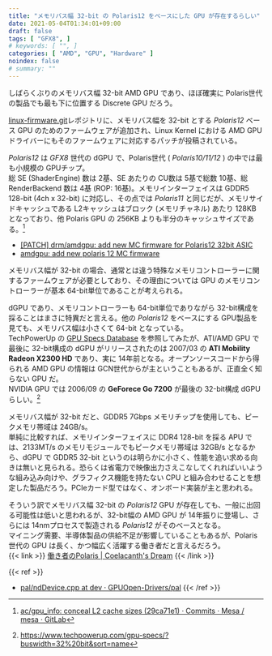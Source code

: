 ```yaml
---
title: "メモリバス幅 32-bit の Polaris12 をベースにした GPU が存在するらしい"
date: 2021-05-04T01:34:01+09:00
draft: false
tags: [ "GFX8", ]
# keywords: [ "", ]
categories: [ "AMD", "GPU", "Hardware" ]
noindex: false
# summary: ""
---
```


しばらくぶりのメモリバス幅 32-bit AMD GPU であり、ほぼ確実に Polaris世代の製品でも最も下に位置する Discrete GPU だろう。  

[linux-firmware.git](https://git.kernel.org/pub/scm/linux/kernel/git/firmware/linux-firmware.git/about/)レポジトリに、メモリバス幅を 32-bit とする *Polaris12* ベース GPU のためのファームウェアが追加され、Linux Kernel における AMD GPU ドライバーにもそのファームウェアに対応するパッチが投稿されている。  

*Polaris12* は *GFX8* 世代の dGPU で、Polaris世代 ( *Polaris10/11/12* ) の中では最も小規模の GPUチップ。  
総 SE (ShaderEngine) 数は 2基、SE あたりの CU数は 5基で総数 10基、総 RenderBackend 数は 4基 (ROP: 16基)。メモリインターフェイスは GDDR5 128-bit (4ch x 32-bit) に対応し、その点では *Polaris11* と同じだが、メモリサイドキャッシュである L2キャッシュはブロック (メモリチャネル) あたり 128KB となっており、他 Polaris GPU の 256KB よりも半分のキャッシュサイズである。[^polaris12-l2]  

[^polaris12-l2]: [ac/gpu_info: conceal L2 cache sizes (29ca71e1) · Commits · Mesa / mesa · GitLab](https://gitlab.freedesktop.org/mesa/mesa/-/commit/29ca71e10e58077fb847a914b5051e69a4add352)

 * [[PATCH] drm/amdgpu: add new MC firmware for Polaris12 32bit ASIC](https://lists.freedesktop.org/archives/amd-gfx/2021-April/062711.html)
 * [amdgpu: add new polaris 12 MC firmware](https://git.kernel.org/pub/scm/linux/kernel/git/firmware/linux-firmware.git/commit/?id=3f23f5125b1fef5ed2103c0236a5657966e30e4d)

メモリバス幅が 32-bit の場合、通常とは違う特殊なメモリコントローラーに関するファームウェアが必要としており、その理由については GPU のメモリコントローラーが基本 64-bit単位であることが考えられる。  

dGPU であり、メモリコントローラーも 64-bit単位でありながら 32-bit構成を採ることはまさに特異だと言える。他の *Polaris12* をベースにする GPU製品を見ても、メモリバス幅は小さくて 64-bit となっている。  
TechPowerUp の [GPU Specs Database](https://www.techpowerup.com/gpu-specs/?buswidth=32%20bit&sort=name) を参照してみたが、ATI/AMD GPU で最後に 32-bit構成の dGPU がリリースされたのは 2007/03 の **ATI Mobility Radeon X2300 HD** であり、実に 14年前となる。オープンソースコードから得られる AMD GPU の情報は GCN世代からが主ということもあるが、正直全く知らない GPU だ。  
NVIDIA GPU では 2006/09 の **GeForece Go 7200** が最後の 32-bit構成 dGPU らしい。[^tpu-32bit-gpu]  

[^tpu-32bit-gpu]: <https://www.techpowerup.com/gpu-specs/?buswidth=32%20bit&sort=name>

メモリバス幅が 32-bit だと、GDDR5 7Gbps メモリチップを使用しても、ピークメモリ帯域は 24GB/s。  
単純に比較すれば、メモリインターフェイスに DDR4 128-bit を採る APU では、2133MT/s のメモリモジュールでもピークメモリ帯域は 32GB/s となるから、dGPU で GDDR5 32-bit というのは明らかに小さく、性能を追い求める向きは無いと見られる。恐らくは省電力で映像出力さえこなしてくれればいいような組み込み向けや、グラフィクス機能を持たない CPU と組み合わせることを想定した製品だろう。PCIeカード型ではなく、オンボード実装が主と思われる。  

そういう訳でメモリバス幅 32-bit の *Polaris12* GPU が存在しても、一般に出回る可能性は低いと思われるが、32-bit幅の AMD GPU が 14年振りに登場し、さらには 14nmプロセスで製造される *Polaris12* がそのベースとなる。  
マイニング需要、半導体製品の供給不足が影響していることもあるが、Polaris世代の GPU は長く、かつ幅広く活躍する働き者だと言えるだろう。  
{{< link >}} [働き者のPolaris | Coelacanth's Dream](/posts/2020/03/11/polaris-hard-worker/) {{< /link >}}


{{< ref >}}
 * [pal/ndDevice.cpp at dev · GPUOpen-Drivers/pal](https://github.com/GPUOpen-Drivers/pal/blob/dev/src/core/os/nullDevice/ndDevice.cpp)
{{< /ref >}}
